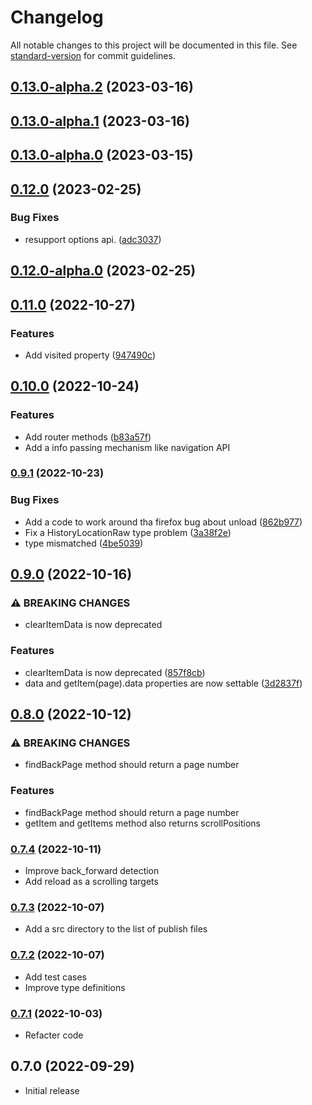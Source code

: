 # Changelog

All notable changes to this project will be documented in this file. See [standard-version](https://github.com/conventional-changelog/standard-version) for commit guidelines.

## [0.13.0-alpha.2](https://github.com/hidekatsu-izuno/vue-history-state/compare/v0.13.0-alpha.1...v0.13.0-alpha.2) (2023-03-16)

## [0.13.0-alpha.1](https://github.com/hidekatsu-izuno/vue-history-state/compare/v0.13.0-alpha.0...v0.13.0-alpha.1) (2023-03-16)

## [0.13.0-alpha.0](https://github.com/hidekatsu-izuno/vue-history-state/compare/v0.12.0...v0.13.0-alpha.0) (2023-03-15)

## [0.12.0](https://github.com/hidekatsu-izuno/vue-history-state/compare/v0.12.0-alpha.0...v0.12.0) (2023-02-25)


### Bug Fixes

* resupport options api. ([adc3037](https://github.com/hidekatsu-izuno/vue-history-state/commit/adc30378322503f25e67441315342e110e4feff2))

## [0.12.0-alpha.0](https://github.com/hidekatsu-izuno/vue-history-state/compare/v0.11.0...v0.12.0-alpha.0) (2023-02-25)

## [0.11.0](https://github.com/hidekatsu-izuno/vue-history-state/compare/v0.10.0...v0.11.0) (2022-10-27)


### Features

* Add visited property ([947490c](https://github.com/hidekatsu-izuno/vue-history-state/commit/947490c7bd7b3b234621cf91a2924b4c0cf87966))

## [0.10.0](https://github.com/hidekatsu-izuno/vue-history-state/compare/v0.9.1...v0.10.0) (2022-10-24)

### Features

* Add router methods ([b83a57f](https://github.com/hidekatsu-izuno/vue-history-state/commit/b83a57f1d8a9f9714e6108ad10c4f5aa46c4be4a))
* Add a info passing mechanism like navigation API

### [0.9.1](https://github.com/hidekatsu-izuno/vue-history-state/compare/v0.9.0...v0.9.1) (2022-10-23)

### Bug Fixes

* Add a code to work around tha firefox bug about unload ([862b977](https://github.com/hidekatsu-izuno/vue-history-state/commit/862b977ab5bfe9bc4436124c755087f2d1fd15c0))
* Fix a HistoryLocationRaw type problem ([3a38f2e](https://github.com/hidekatsu-izuno/vue-history-state/commit/3a38f2e0efaab855e6bd570f767da36c3bce4882))
* type mismatched ([4be5039](https://github.com/hidekatsu-izuno/vue-history-state/commit/4be50398864f60713ccb4b1d17e9633049f50d20))

## [0.9.0](https://github.com/hidekatsu-izuno/vue-history-state/compare/v0.8.0...v0.9.0) (2022-10-16)

### ⚠ BREAKING CHANGES

* clearItemData is now deprecated

### Features

* clearItemData is now deprecated ([857f8cb](https://github.com/hidekatsu-izuno/vue-history-state/commit/857f8cb182a7cfb51fee23e311de0e2b05e0fb9b))
* data and getItem(page).data properties are now settable ([3d2837f](https://github.com/hidekatsu-izuno/vue-history-state/commit/3d2837f0b6d1cd0d27fabea41a381c0bb0e25ef1))

## [0.8.0](https://github.com/hidekatsu-izuno/vue-history-state/compare/v0.7.4...v0.8.0) (2022-10-12)

### ⚠ BREAKING CHANGES

* findBackPage method should return a page number

### Features

* findBackPage method should return a page number
* getItem and getItems method also returns scrollPositions

### [0.7.4](https://github.com/hidekatsu-izuno/vue-history-state/compare/v0.7.3...v0.7.4) (2022-10-11)

- Improve back_forward detection
- Add reload as a scrolling targets

### [0.7.3](https://github.com/hidekatsu-izuno/vue-history-state/compare/v0.7.2...v0.7.3) (2022-10-07)

- Add a src directory to the list of publish files

### [0.7.2](https://github.com/hidekatsu-izuno/vue-history-state/compare/v0.7.1...v0.7.2) (2022-10-07)

- Add test cases
- Improve type definitions

### [0.7.1](https://github.com/hidekatsu-izuno/vue-history-state/compare/v0.7.0...v0.7.1) (2022-10-03)

- Refacter code

## 0.7.0 (2022-09-29)

- Initial release
